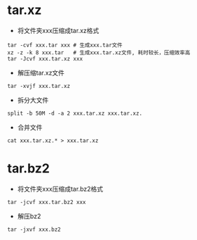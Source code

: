 # tar.xz
- 将文件夹xxx压缩成tar.xz格式
```shell
tar -cvf xxx.tar xxx # 生成xxx.tar文件
xz -z -k 8 xxx.tar   # 生成xxx.tar.xz文件, 耗时较长，压缩效率高
tar -Jcvf xxx.tar.xz xxx
```

- 解压缩tar.xz文件
```shell
tar -xvjf xxx.tar.xz
```

- 拆分大文件
```shell
split -b 50M -d -a 2 xxx.tar.xz xxx.tar.xz.
```

- 合并文件
```shell
cat xxx.tar.xz.* > xxx.tar.xz
```


# tar.bz2
- 将文件夹xxx压缩成tar.bz2格式
```
tar -jcvf xxx.tar.bz2 xxx
```

- 解压bz2
```
tar -jxvf xxx.bz2
```

